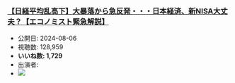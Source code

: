 ### [【日経平均乱高下】大暴落から急反発・・・日本経済、新NISA大丈夫？【エコノミスト緊急解説】](https://www.youtube.com/watch?v=JtwSwpJHGEU)
-   公開日: 2024-08-06
-   視聴数: 128,959
-   **いいね数: 1,729**
-   出演者: 
- [![](https://img.youtube.com/vi/JtwSwpJHGEU/hqdefault.jpg)](https://www.youtube.com/watch?v=JtwSwpJHGEU)
